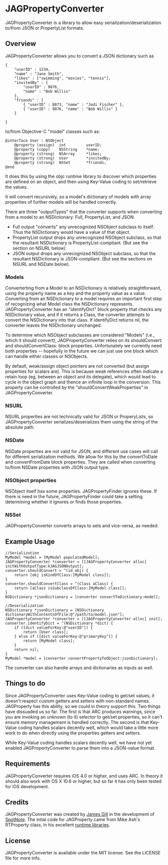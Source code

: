 # JAGPropertyConverter

JAGPropertyConverter is a library to allow easy serialization/deserialization to/from JSON or PropertyList formats.  

## Overview

JAGPropertyConverter allows you to convert a JSON dictionary such as

    { 
        "userID" : 1234,
        "name" : "Jane Smith",
        "likes" : ["swimming", "movies", "tennis"],
        "invitedBy" : { 
            "userID" : 9876,
            "name" : "Bob Willis"
        },
        "friends" : [
            { "userID" : 8873, "name" : "Jodi Fischer" },
            { "userID" : 9876, "name" : "Bob Willis" }
        ]

    }

to/from Objective-C "model" classes such as:

    @interface User : NSObject
        @property (assign)  int         userID;
        @property (copy)    NSString    *name;
        @property (strong)  NSArray     *likes;
        @property (strong)  User        *invitedBy;
        @property (strong)  NSSet       *friends;
    @end

It does this by using the objc runtime library to discover which properties are defined on an object, and then using Key-Value coding to set/retrieve the values.

It will convert recursively, so a model's dictionary of models with array properties of further models will be handled correctly.

There are three "outputTypes" that the converter supports when converting from a model to an NSDictionary: Full, PropertyList, and JSON.

* Full output "converts" any unrecognized NSObject subclass to itself.  Thus the NSDictionary would have a value of that object.
* PropertyList output drops any unrecognized NSObject subclass, so that the resultant NSDictionary is PropertyList-compliant. (But see the section on NSURL below)
* JSON output drops any unrecognized NSObject subclass, so that the resultant NSDictionary is JSON-compliant.  (But see the sections on NSURL and NSDate below).

### Models

Converterting from a Model to an NSDictionary is relatively straightforward, using the property name as a key and the property value as a value.  Converting from an NSDictionary to a model requires an important first step of recognizing what Model class the NSDictionary represents.  JAGPropertyConverter has an "identifyDict" block property that checks any NSDictionary value, and if it returns a Class, the converter attempts to convert the NSDictionary into that class.  If identifyDict returns nil, the converter leaves the NSDictionary unchanged.

To determine which NSObject subclasses are considered "Models" (i.e., which it should convert), JAGPropertyConverter relies on its shouldConvert: and shouldConvertClass: block properties.  Unfortunately we currently need both properties -- hopefully in the future we can just use one block which can handle either classes or NSObjects.

By default, weak/assign object pointers are not converted (but assign properties for scalars are).  This is because weak references often indicate a retain loop (eg, between an object and its delegate), which would lead to cycle in the object graph and thence an infinite loop in the conversion.  This property can be controlled by the "shouldConvertWeakProperties" in JAGPropertyConverter.
 
### NSURL

NSURL properties are not technically valid for JSON or ProperyLists, so JAGPropertyConverter serializes/deserializes them using the string of the absolute path.

### NSDate

NSDate properties are not valid for JSON, and different use cases will call for different serialization methods.  We allow for this by the convertToDate and convertFromDate block properties.  They are called when converting to/from NSDate properties with JSON output type.

### NSObject properties

NSObject itself has some properties.  JAGPropertyFinder ignores these.  If there is need in the future, JAGPropertyFinder could take a setting determining whether it ignores or finds those properties.

### NSSet

JAGPropertyConverter converts arrays to sets and vice-versa, as needed.

## Example Usage

    //Serialization
    MyModel *model = [MyModel populatedModel];
    JAGPropertyConverter *converter = [[JAGPropertyConverter alloc] initWithOutputType:kJAGJSONOutput];
    converter.shouldConvert = ^(id obj) {
        return [obj isKindOfClass:[MyModel class]];
    }
    converter.shouldConvertClass = ^(Class aClass) {
        return [aClass isSubclassOfClass:[MyModel class]];
    }
    NSDictionary *jsonDictionary = [converter convertToDictionary:model];

    //Deserialization
    NSDictionary *jsonDictionary = [NSDictionary dictionaryWithContentsOfFile:@"/path/to/model.json"];
    JAGPropertyConverter *converter = [[JAGPropertyConverter alloc] init];
    converter.identifyDict = ^(NSDictionary *dict) {
        if ([dict valueForKey:@"userID"]) {
            return [User class];
        } else if ([dict valueForKey:@"primaryKey"]) {
            return [MyModel class];
        }
        return nil;    
    }
    MyModel *model = [converter convertPropertyToObject:jsonDictionary];
    
The converter can also handle arrays and dictionaries as inputs as well.

## Things to do

Since JAGPropertyConverter uses Key-Value coding to get/set values, it doesn't respect custom getters and setters with non-standard names.  JAGProperty has this ability, so we could in theory support this.  Two things have dissuaded us so far.  The first is that ARC produces warnings, since you are invoking an unknown (to it) selector to get/set properties, so it can't ensure memory management is handled correctly.  The second is that Key-Value coding handles scalars decently well, which would take a little more work to do when directly using the properties getters and setters.

While Key-Value coding handles scalars decently well, we have not yet enabled JAGPropertyConverter to parse them into a JSON-value format.

## Requirements

JAGPropertyConverter requires iOS 4.0 or higher, and uses ARC.  In theory it should also work with OS X 10.6 or higher, but so far it has only been tested for iOS development.

## Credits

JAGPropertyConverter was created by [James Gill](https://github.com/jagill/) in the development of [SpotNote](http://www.spotnote.com).  The intial code for JAGProperty came from Mike Ash's RTProperty class, in his excellent [runtime libraries](http://github.com/mikeash/MAObjCRuntime).

## License

JAGPropertyConverter is available under the MIT license. See the LICENSE file for more info.

